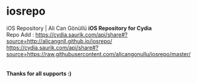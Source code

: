 # iosrepo
iOS Repository | Ali Can Gönüllü
<b>iOS Repository for Cydia</b><br>
Repo Add : https://cydia.saurik.com/api/share#?source=http://alicangnll.github.io/iosrepo/
<br>
https://cydia.saurik.com/api/share#?source=https://raw.githubusercontent.com/alicangonullu/iosrepo/master/
<br><br><br>
<b>Thanks for all supports :)</b>
